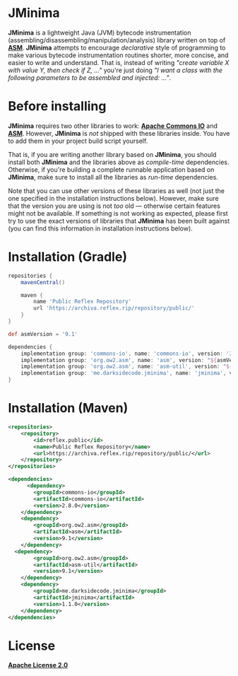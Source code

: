 # JMinima


**JMinima** is a lightweight Java (JVM) bytecode instrumentation (assembling/disassembling/manipulation/analysis) library written on top of [**ASM**](https://asm.ow2.io/). **JMinima** attempts to encourage *declarative* style of programming to make various bytecode instrumentation routines shorter, more concise, and easier to write and understand. That is, instead of writing *"create variable X with value Y, then check if Z, ..."* you're just doing *"I want a class with the following parameters to be assembled and injected: ..."*.




# Before installing


**JMinima** requires two other libraries to work: [**Apache Commons IO**](https://commons.apache.org/proper/commons-io/) and [**ASM**](https://asm.ow2.io/). However, **JMinima** is *not* shipped with these libraries inside. You have to add them in your project build script yourself.


That is, if you are writing another library based on **JMinima**, you should install both **JMinima** and the libraries above as *compile-time* dependencies. Otherwise, if you're building a complete runnable application based on **JMinima**, make sure to install all the libraries as *run-time* dependencies.


Note that you can use other versions of these libraries as well (not just the one specified in the installation instructions below). However, make sure that the version you are using is not *too* old — otherwise certain features might not be available. If something is not working as expected, please first try to use the exact versions of libraries that **JMinima** has been built against (you can find this information in installation instructions below).




# Installation (Gradle)


```groovy
repositories {
    mavenCentral()

    maven {
        name 'Public Reflex Repository'
        url 'https://archiva.reflex.rip/repository/public/'
    }
}

def asmVersion = '9.1'

dependencies {
    implementation group: 'commons-io', name: 'commons-io', version: '2.8.0'
    implementation group: 'org.ow2.asm', name: 'asm', version: "${asmVersion}"
    implementation group: 'org.ow2.asm', name: 'asm-util', version: "${asmVersion}"
    implementation group: 'me.darksidecode.jminima', name: 'jminima', version: '1.1.0'
}
```




# Installation (Maven)

```xml
<repositories>
    <repository>
        <id>reflex.public</id>
        <name>Public Reflex Repository</name>
        <url>https://archiva.reflex.rip/repository/public/</url>
    </repository>
</repositories>

<dependencies>
      <dependency>
        <groupId>commons-io</groupId>
        <artifactId>commons-io</artifactId>
        <version>2.8.0</version>
    </dependency>
    <dependency>
        <groupId>org.ow2.asm</groupId>
        <artifactId>asm</artifactId>
        <version>9.1</version>
    </dependency>
  <dependency>
        <groupId>org.ow2.asm</groupId>
        <artifactId>asm-util</artifactId>
        <version>9.1</version>
    </dependency>
    <dependency>
        <groupId>me.darksidecode.jminima</groupId>
        <artifactId>jminima</artifactId>
        <version>1.1.0</version>
    </dependency>
</dependencies>
```




# License

[**Apache License 2.0**](https://github.com/MeGysssTaa/jminima/blob/main/LICENSE)

